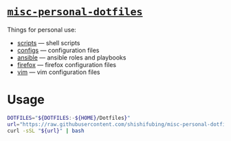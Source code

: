 # [`misc-personal-dotfiles`][repo]

Things for personal use:

- [scripts] — shell scripts
- [configs] — configuration files
- [ansible] — ansible roles and playbooks
- [firefox] — firefox configuration files
- [vim] — vim configuration files

# Usage

```bash
DOTFILES="${DOTFILES:-${HOME}/Dotfiles}"
url="https://raw.githubusercontent.com/shishifubing/misc-personal-dotfiles/main/scripts/setup.sh"
curl -sSL "${url}" | bash
```

<!-- internal links -->

[scripts]: ./scripts
[configs]: ./configs
[ansible]: ./ansible
[firefox]: ./firefox
[vim]: ./vim

<!-- external links -->

[repo]: https://github.com/shishifubing/misc-personal-dotfiles

<!-- shield links -->

[shield-in-progress]: https://img.shields.io/badge/status-in--progress-success?style=for-the-badge
